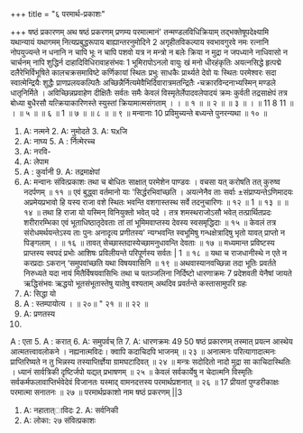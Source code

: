 +++
title = "६ परमार्थ-प्रकाशः"

+++
षष्ठं प्रकारणम् 
अथ षष्ठं प्रकरणम् 
प्रणम्य परमात्मानं' तन्मण्डलविधिक्रियाम् तद्भक्तेषूपदेक्ष्यामि यथान्यायं यथागमम् नित्यप्रबुद्धरूपाय बाह्यान्तरनुमोदिने 2 
अगृहीतविकल्पाय स्वभावगुरवे नमः रत्नानि नोपयुज्यन्ते न धनानि न चापि भूः न चापि पशवो यत्र न मन्त्रो न बलेः क्रिया न मुद्रा न जपध्याने नाधिवासो न चार्चनम् नापि शुद्धिर्न दाहादिविधिरावाहसंभवः 1 भूमिरापोऽनलो वायुः खं मनो धीरहंकृतिः अयत्नसिद्धे हृत्पद्मे दलैरेभिर्विभूषिते कालचक्रसमाविष्टे कर्णिकायां स्थितः प्रभुः साधकैः प्रार्थ्यते देवो यः स्थितः परमेश्वरः सदा स्वात्मेन्द्रियैः शुद्धैः प्राणप्रलयकल्पितैः 
अच्छिन्नैर्नित्यमेवैभिर्दिवारात्रमतन्द्रितैः ॰चक्रारविन्दनाभ्यस्मिन् मण्डले धातृनिर्मिते । अविच्छिन्नप्रवाहेण दीक्षितैः सर्वतः समैः 
केवलं विस्मृतेर्लेपादवलेपादयं क्रमः 
कुर्वती तद्रसाक्षेपं तत्र बोध्या बुधैरसौ 
यत्क्रियाकारिणस्ते स्युस्तां क्रियामात्मसंगताम् । 
। 
॥ १ ॥ 
॥ २ ॥ 
॥ ३ ॥ 
। 
॥ 
11 8 11 
॥ 
। 
॥ ५ ॥ 
॥ ६ ॥ 
1 
॥ ७ ॥ 
॥ ८ ॥ 
॥ ९ ॥ 
मन्वानाः 10 प्रविमुच्यन्ते बध्यन्ते पुनरन्यथा ॥ १० ॥ 
1. A: नत्मने 2. A: नुमोदते 3. A: घxजि 
4. A: नाघ्य 5. A : र्नित्मेरच्च 
6. A: नरवि- 
7. A: लेपाम 
8. A : कुर्वानी 9. A: तद्रमाक्षेपां 
10. A: मन्वानः 
संवित्प्रकाशः 
तथा च बोधितः साक्षात् परमेशेन पाण्डवः । वचसा यत् करोषति तत् कुरुष्व नदर्पणम् ॥ ११ ॥ एवं बुद्ध्वा वर्तमानो याः 'सिर्द्धरभिवांच्छति । अयत्नेनैव ताः सर्वाः ±संप्राप्यन्तेऽणिमादयः 
अप्रमेयप्रभावो हि यस्य राजा वशे स्थितः 
भवन्ति वशगास्तस्थ सर्वे तदनुचारिणः 
॥ १२ ॥ 
1 
॥ १३ ॥ 
॥ १४ ॥ 
तथा हि राजा यो यस्मिन् विनियुक्तो भवेत् पदे । तत्र शमस्थराजोऽसौ भवेत् तत्प्रार्थितप्रदः शरीरारम्भिका एवं भूताधिष्ठातृदेवताः 
तां तां भूमिमवाप्तस्य देवस्य स्वसमृद्धिदाः ॥ १५ ॥ 
केवलं तत्र संरोधमर्थयन्तेऽस्य ताः पुनः 
अनादृत्य प्रणीतस्य' न्यग्भवन्ति स्वभूमिषु 
गन्धक्षेत्रादिषु भृतो यावत् प्राप्तो न पिङ्गलाम् । 
॥ १६ ॥ 
तावत् सेच्छास्तदास्येच्छामनुधावन्ति देवताः ॥ १७ ॥ मध्यमान्त प्रविष्टस्य प्राप्तस्य स्वपदं प्रभोः आशिषः प्रविलीयन्ते परिपूर्णस्य सर्वतः 
| 
1 
॥ १८ ॥ 
यथा च राजधानीस्थे न एते न करप्रदाः ऽकरान् ‘समुपवांच्छति यथा विषयवासिनि ॥ १९ ॥ अथवास्यानवच्छिन्ना तदा भूतिः प्रवर्तते निरुध्यते यदा नायं मितैर्विषयवासिभिः तथा च पतञ्जलिना निर्दिष्टो धारणाक्रमः 7 प्रदेशवती येनैषां जायते ऋद्धिसंभवः ऋद्धयो भूतसंभूतास्तेषु यातेषु वश्यताम् अथदिव प्रवर्तन्ते कस्तासामुपरि ग्रहः 
1. A: सिद्धा यो 
2. A : स्तम्पायोत्य 
। 
॥ २०॥ 
" २१ ॥ 
॥ २२ ॥ 
3. A: प्रणतस्य 
4. 
A : एता 
5. 
A : करात् 
6. A: समुपर्वच् ति 
7. A: धारणक्रमः 
49 
50 
षष्ठं प्रकारणम् 
तस्मात् प्रयत्न आस्थेय आत्मतत्त्वावलोकने । नह्यनात्मविदः। क्वापि कदाचिदपि भाजनम् ॥ २३ ॥ अनात्मनः परित्यागादात्मनः प्राप्तिरिष्यते 
न तु भिन्नस्य तस्याप्तिर्ज्ञेया ग्रामघटादिवत् ॥ २४ ॥ मन्त्रः सदोदितो नादो मुद्रा सा काचिदास्थितिः । ध्यानं सार्वत्रिकी दृष्टिर्जपो यद्यत् प्रभाषणम् ॥ २५ ॥ केवलं सर्वकार्येषु न चेदात्मनि विस्मृतिः सर्वकर्मफलावाप्तिर्भवेदेवं विजानतः यस्माद् वामनदत्तस्य परमार्थप्रशनात् 
॥ २६ ॥ 
17 
प्रीयतां पुण्डरीकाक्षः परमात्मा सनातनः 
॥ २७ ॥ 
परमार्थप्रकाशो नाम षष्ठं प्रकरणम् ||3 
1. A: नहातात्ाविदः 2. A: सर्वनिकी 
3. A: लोका: २७ 
संवित्प्रकाशः 
